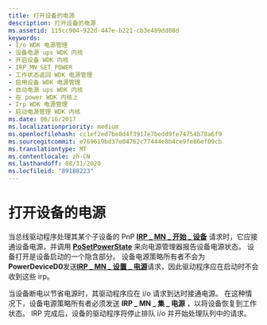 ```yaml
---
title: 打开设备的电源
description: 打开设备的电源
ms.assetid: 115cc904-922d-447e-b221-cb3e489dd08d
keywords:
- I/o WDK 电源管理
- 设备电源 ups WDK 内核
- 开启设备 WDK 内核
- IRP_MN_SET_POWER
- 工作状态返回 WDK 电源管理
- 启用设备 WDK 电源管理
- 自动电源 ups WDK 内核
- 在 power WDK 内核上
- Irp WDK 电源管理
- 启动电源管理 WDK 内核
ms.date: 06/16/2017
ms.localizationpriority: medium
ms.openlocfilehash: cc1ef2ed7be8d4f3917e7bedd9fe74754b78a6f9
ms.sourcegitcommit: e769619bd37e04762c77444e8b4ce9fe86ef09cb
ms.translationtype: MT
ms.contentlocale: zh-CN
ms.lasthandoff: 08/31/2020
ms.locfileid: "89188223"
---
```

# <a name="powering-up-a-device"></a>打开设备的电源





当总线驱动程序处理其某个子设备的 PnP [**IRP \_ MN \_ 开始 \_ 设备**](./irp-mn-start-device.md) 请求时，它应接通设备电源，并调用 [**PoSetPowerState**](/windows-hardware/drivers/ddi/ntifs/nf-ntifs-posetpowerstate) 来向电源管理器报告设备电源状态。 设备打开是设备启动的一个隐含部分。 设备电源策略所有者不会为**PowerDeviceD0**发送[**IRP \_ MN \_ 设置 \_ 电源**](./irp-mn-set-power.md)请求，因此驱动程序应在启动时不会收到这些 irp。

当设备断电以节省电源时，其驱动程序应在 i/o 请求到达时接通电源。 在这种情况下，设备电源策略所有者必须发送 **IRP \_ MN \_ 集 \_ 电源** ，以将设备恢复到工作状态。 IRP 完成后，设备的驱动程序将停止排队 i/o 并开始处理队列中的请求。

 

